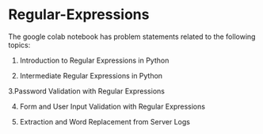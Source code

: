 # Regular-Expressions


The google colab notebook has problem statements related to the following topics:
 
1. Introduction to Regular Expressions in Python

2. Intermediate Regular Expressions in Python

3.Password Validation with Regular Expressions

4. Form and User Input Validation with Regular Expressions

5. Extraction and Word Replacement from Server Logs 
